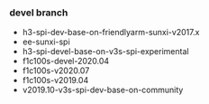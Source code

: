 ### devel branch

- h3-spi-dev-base-on-friendlyarm-sunxi-v2017.x
- ee-sunxi-spi
- h3-spi-devel-base-on-v3s-spi-experimental
- f1c100s-devel-2020.04
- f1c100s-v2020.07
- f1c100s-v2019.04
- v2019.10-v3s-spi-dev-base-on-community
